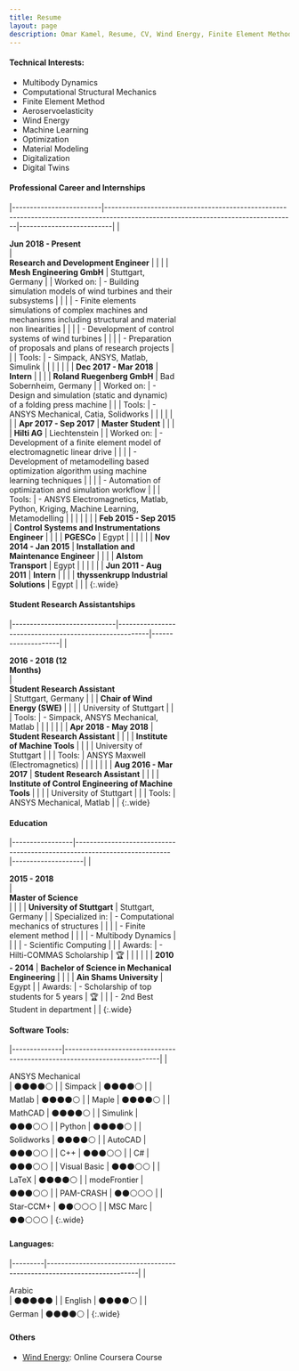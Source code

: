 ```yaml
---
title: Resume
layout: page
description: Omar Kamel, Resume, CV, Wind Energy, Finite Element Method, Computational Mechanics, Multibody Dynamics, Optimization, Machine Learning, Aeroservoelasticity, Wind Turbine, Stuttgart, Germany, ANSYS, Simpack, Digital Twins, Digitalization
---
```

<!-- ![Profile Image]({{ site.url }}/{{ site.picture }}){:height="200px" width="200px"} -->

#### Technical Interests:
- Multibody Dynamics
- Computational Structural Mechanics
- Finite Element Method
- Aeroservoelasticity
- Wind Energy
- Machine Learning
- Optimization
- Material Modeling
- Digitalization
- Digital Twins

#### Professional Career and Internships

|-------------------------|-----------------------------------------------------------------------------------------------------------------------------------|--------------------------|
| <div style="width:150px"> **Jun 2018 - Present**</div>  | <div style="width:300px">**Research and Development Engineer**                                                                                             |                          |
|                         | **Mesh Engineering GmbH**                                                                                                         | Stuttgart, Germany       |
| Worked on:              | - Building simulation models of wind turbines and their subsystems                                                                  |                          |
|                         | - Finite elements simulations of complex machines and mechanisms including structural and material non linearities				  |                          |
|                         | - Development of control systems of wind turbines                                                                                   |                          |
|                         | - Preparation of proposals and plans of research projects                                                                                    |                          |
| Tools:                  | - Simpack, ANSYS, Matlab, Simulink                                                                                         |                          |
|                         |                                                                                                                                   |                          |
| **Dec 2017 - Mar 2018** | **Intern**                                                                                                                        |                          |
|                         | **Roland Ruegenberg GmbH**                                                                                                        | Bad Sobernheim, Germany  |
| Worked on:              | - Design and simulation (static and dynamic) of a folding press machine                                                             |                          |
| Tools:                  | - ANSYS Mechanical, Catia, Solidworks                                                                                               |                          |
|                         |                                                                                                                                   |                          |
| **Apr 2017 - Sep 2017** | **Master Student**                                                                                                                |                          |
|                         | **Hilti AG**                                                                                                                      | Liechtenstein            |
| Worked on:              | - Development of a finite element model of electromagnetic linear drive                                                             |                          |
|                         | - Development of metamodelling based optimization algorithm using machine learning techniques                                       |                          |
|                         | - Automation of optimization and simulation workflow                                                                                |                          |
| Tools:                  | - ANSYS Electromagnetics, Matlab, Python, Kriging, Machine Learning, Metamodelling                                                  |                          |
|                         |                                                                                                                                   |                          |
| **Feb 2015 - Sep 2015** | **Control Systems and Instrumentations Engineer**                                                                                 |                          |
|                         | **PGESCo**                                                                                                                        | Egypt                    |
|                         |                                                                                                                                   |                          |
| **Nov 2014 - Jan 2015** | **Installation and Maintenance Engineer**                                                                                         |                          |
|                         | **Alstom Transport**                                                                                                              | Egypt                    |
|                         |                                                                                                                                   |                          |
| **Jun 2011 - Aug 2011** | **Intern**                                                                                                                        |                          |
|                         | **thyssenkrupp Industrial Solutions**                                                                                             | Egypt                    |                                                                                                                                                                                         |                                                                                                                                                 |
{:.wide}


#### Student Research Assistantships

|-----------------------------|-------------------------------------------------------|--------------------|
| <div style="width:150px">**2016 - 2018 (12 Months)**</div> | <div style="width:300px">**Student Research Assistant**</div>                   | Stuttgart, Germany |
|                             | **Chair of Wind Energy (SWE)**                        |                    |
|                             | University of Stuttgart                               |                    |
| Tools:                      | - Simpack, ANSYS Mechanical, Matlab                   |                    |
|                             |                                                       |                    |
| **Apr 2018 - May 2018**     | **Student Research Assistant**                        |                    |
|                             | **Institute of Machine Tools**                        |                    |
|                             | University of Stuttgart                               |                    |
| Tools:                      | ANSYS Maxwell (Electromagnetics)                      |                    |
|                             |                                                       |                    |
| **Aug 2016 - Mar 2017**     | **Student Research Assistant**                        |                    |
|                             | **Institute of Control Engineering of Machine Tools** |                    |
|                             | University of Stuttgart                               |                    |
| Tools:                      | ANSYS Mechanical, Matlab                              |                    |
{:.wide}

#### Education


|-----------------|-------------------------------------------------------------------------|--------------------|
| <div style="width:150px">**2015 - 2018**</div>| <div style="width:300px">**Master of Science**  </div>                                                 |                    |
|                 | **University of Stuttgart**                                             | Stuttgart, Germany |
| Specialized in: | - Computational mechanics of structures                                 |                    |
|                 | - Finite element method                                                 |                    |
|                 | - Multibody Dynamics                                                    |                    |
|                 | - Scientific Computing                                                  |                    |
| Awards:         | - Hilti-COMMAS Scholarship                                              | :trophy:           |
|                 |                                                                         |                    |
| **2010 - 2014** | **Bachelor of Science in Mechanical Engineering**                       |                    |
|                 | **Ain Shams University**                                                | Egypt              |
| Awards:         | - Scholarship of top students for 5 years                               | :trophy:           |
|                 | - 2nd Best Student in department                                        |                    |
{:.wide}


#### Software Tools:

|--------------|-------------------------------------------------------------------------|
| <div style="width:150px">ANSYS Mechanical</div>      | :black_circle::black_circle::black_circle::black_circle::white_circle:  |
| Simpack      | :black_circle::black_circle::black_circle::black_circle::white_circle:  |
| Matlab       | :black_circle::black_circle::black_circle::black_circle::white_circle:  |
| Maple        | :black_circle::black_circle::black_circle::black_circle::white_circle:  |
| MathCAD      | :black_circle::black_circle::black_circle::black_circle::white_circle:  |
| Simulink     | :black_circle::black_circle::black_circle::white_circle::white_circle:  |
| Python       | :black_circle::black_circle::black_circle::black_circle::white_circle:  |
| Solidworks   | :black_circle::black_circle::black_circle::black_circle::white_circle:  |
| AutoCAD      | :black_circle::black_circle::black_circle::white_circle::white_circle:  |
| C++          | :black_circle::black_circle::black_circle::white_circle::white_circle:  |
| C#           | :black_circle::black_circle::black_circle::white_circle::white_circle:  |
| Visual Basic | :black_circle::black_circle::black_circle::white_circle::white_circle:  |
| LaTeX        | :black_circle::black_circle::black_circle::black_circle::white_circle:  |
| modeFrontier | :black_circle::black_circle::black_circle::white_circle::white_circle:  |
| PAM-CRASH    | :black_circle::black_circle::white_circle::white_circle::white_circle:  |
| Star-CCM+    | :black_circle::black_circle::white_circle::white_circle::white_circle:  |
| MSC Marc     | :black_circle::black_circle::white_circle::white_circle::white_circle:  |
{:.wide}


#### Languages:

|---------|------------------------------------------------------------------------|
| <div style="width:150px">Arabic</div>  | :black_circle::black_circle::black_circle::black_circle::black_circle: |
| English | :black_circle::black_circle::black_circle::black_circle::white_circle: |
| German  | :black_circle::black_circle::black_circle::black_circle::white_circle: |
{:.wide}

#### Others
- [Wind Energy](https://www.coursera.org/account/accomplishments/verify/YV466HVSFW2U): Online Coursera Course